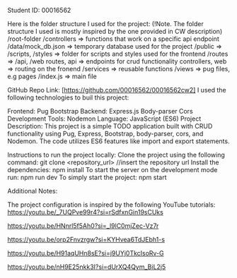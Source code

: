 Student ID: 00016562

Here is the folder structure I used for the project:
(!Note. The folder structure I used is mostly inspired by the one provided in CW description)
/root-folder
/controllers => functions that work on a specific api endpoint
/data/mock_db.json => temporary database used for the project
/public => /scripts, /styles => folder for scripts and styles used for the frontend
/routes => /api, /web routes, api => endpoints for crud functionality controllers, web => routing on the fronend
/services => reusable functions
/views => pug files, e.g pages
/index.js => main file

GitHub Repo Link: [https://github.com/00016562/00016562cw2]
I used the following technologies to buil this project:

Frontend:
Pug
Bootstrap
Backend:
Express.js
Body-parser
Cors
Development Tools:
Nodemon
Language: JavaScript (ES6)
Project Description:
This project is a simple TODO application built with CRUD functionality using Pug, Express, Bootstrap, body-parser, cors, and Nodemon. The code utilizes ES6 features like import and export statements.

Instructions to run the project locally:
Clone the project using the following command:
git clone <repository_url> //insert the repository url
Install the dependencies:
npm install
To start the server on the development mode run:
npm run dev
To simply start the project:
npm start

Additional Notes:

The project configuration is inspired by the following YouTube tutorials:
https://youtu.be/_7UQPve99r4?si=rSdfxnGin19sCUks

https://youtu.be/HNnrl5f5Ah0?si=_l9lC0mjZec-Vz7r

https://youtu.be/orp2Fnvzrgw?si=KYHvea6TdJEbh1-s

https://youtu.be/H91aqUHn8sE?si=j9UYj0TkcIsoRv-G

https://youtu.be/nH9E25nkk3I?si=dUrXQ4Qym_BiL2j5
